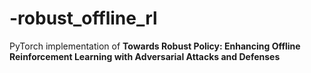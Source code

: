# -robust_offline_rl
PyTorch implementation of   **Towards Robust Policy: Enhancing Offline Reinforcement Learning with Adversarial Attacks and Defenses**  
